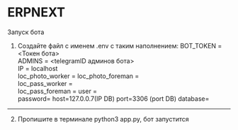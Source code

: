 # ERPNEXT

Запуск бота
1. Создайте файл с именем .env с таким наполнением: 
  BOT_TOKEN = <Токен бота>  
  ADMINS = <telegramID админов бота>  
  IP = localhost  
  loc_photo_worker = <path> 
  loc_photo_foreman = <path>  
  loc_pass_worker = <path>  
  loc_pass_foreman = <path> 
  user = <DB username>  
  password= <DB passwd> 
  host=127.0.0.7(IP DB) 
  port=3306 (port DB) 
  database=<DB name>  
------------------------------------------
2. Пропишите в терминале python3 app.py, бот запустится
  

